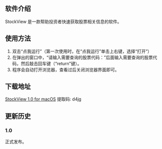 ## 软件介绍

StockView 是一款帮助投资者快速获取股票相关信息的软件。

## 使用方法

1. 双击“点我运行”（第一次使用时，在“点我运行”单击上右键，选择“打开”）
2. 在弹出的窗口中，“请输入需要查询的股票代码：”后面输入需要查询的股票代码，然后敲击回车键（“return”键）。
3. 程序会自动打开浏览器，查看过后关闭浏览器界面即可。

## 下载地址

[StockView 1.0 for macOS](https://pan.baidu.com/s/1tjXU22ThJeKsWi3CsounKA) 提取码: d4jg

## 更新历史

### 1.0 

正式发布。